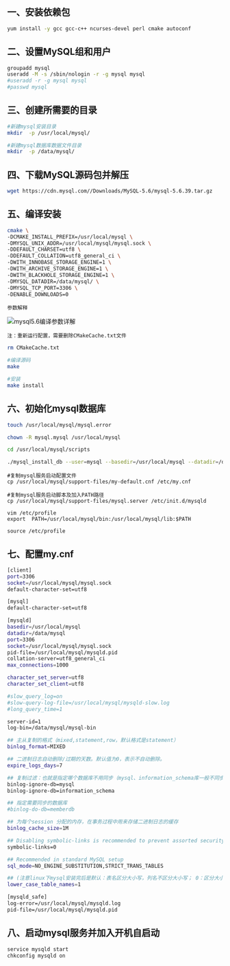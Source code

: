 ## 一、安装依赖包
```bash
yum install -y gcc gcc-c++ ncurses-devel perl cmake autoconf 
```

## 二、设置MySQL组和用户
```bash
groupadd mysql
useradd -M -s /sbin/nologin -r -g mysql mysql    
#useradd -r -g mysql mysql
#passwd mysql
```

## 三、创建所需要的目录
```bash
#新建mysql安装目录
mkdir  -p /usr/local/mysql/

#新建mysql数据库数据文件目录
mkdir  -p /data/mysql/
```

## 四、下载MySQL源码包并解压
```bash
wget https://cdn.mysql.com//Downloads/MySQL-5.6/mysql-5.6.39.tar.gz
```

## 五、编译安装
```bash
cmake \
-DCMAKE_INSTALL_PREFIX=/usr/local/mysql \
-DMYSQL_UNIX_ADDR=/usr/local/mysql/mysql.sock \
-DDEFAULT_CHARSET=utf8 \
-DDEFAULT_COLLATION=utf8_general_ci \
-DWITH_INNOBASE_STORAGE_ENGINE=1 \
-DWITH_ARCHIVE_STORAGE_ENGINE=1 \
-DWITH_BLACKHOLE_STORAGE_ENGINE=1 \
-DMYSQL_DATADIR=/data/mysql/ \
-DMYSQL_TCP_PORT=3306 \
-DENABLE_DOWNLOADS=0
```
    参数解释
 ![mysql5.6编译参数详解](https://github.com/Lancger/opslinux/blob/master/images/mysql5.6-make.png)
    
    注：重新运行配置，需要删除CMakeCache.txt文件

```bash
rm CMakeCache.txt
```
```bash
#编译源码
make

#安装
make install
```
## 六、初始化mysql数据库
```bash
touch /usr/local/mysql/mysql.error

chown -R mysql.mysql /usr/local/mysql

cd /usr/local/mysql/scripts

./mysql_install_db --user=mysql --basedir=/usr/local/mysql --datadir=/data/mysql
```
    #复制mysql服务启动配置文件
    cp /usr/local/mysql/support-files/my-default.cnf /etc/my.cnf
    
    #复制mysql服务启动脚本及加入PATH路径
    cp /usr/local/mysql/support-files/mysql.server /etc/init.d/mysqld 

    vim /etc/profile
    export  PATH=/usr/local/mysql/bin:/usr/local/mysql/lib:$PATH

    source /etc/profile

## 七、配置my.cnf
```bash
[client]
port=3306
socket=/usr/local/mysql/mysql.sock
default-character-set=utf8

[mysql]
default-character-set=utf8

[mysqld]
basedir=/usr/local/mysql
datadir=/data/mysql
port=3306
socket=/usr/local/mysql/mysql.sock
pid-file=/usr/local/mysql/mysqld.pid
collation-server=utf8_general_ci
max_connections=1000

character_set_server=utf8
character_set_client=utf8

#slow_query_log=on
#slow-query-log-file=/usr/local/mysql/mysqld-slow.log
#long_query_time=1

server-id=1
log-bin=/data/mysql/mysql-bin

## 主从复制的格式（mixed,statement,row，默认格式是statement）
binlog_format=MIXED

## 二进制日志自动删除/过期的天数。默认值为0，表示不自动删除。
expire_logs_days=7

## 复制过滤：也就是指定哪个数据库不用同步（mysql、information_schema库一般不同步）
binlog-ignore-db=mysql
binlog-ignore-db=information_schema

## 指定需要同步的数据库
#binlog-do-db=memberdb

## 为每个session 分配的内存，在事务过程中用来存储二进制日志的缓存
binlog_cache_size=1M

## Disabling symbolic-links is recommended to prevent assorted security risks
symbolic-links=0

## Recommended in standard MySQL setup
sql_mode=NO_ENGINE_SUBSTITUTION,STRICT_TRANS_TABLES

## (注意linux下mysql安装完后是默认：表名区分大小写，列名不区分大小写； 0：区分大小写，1：不区分大小写)
lower_case_table_names=1

[mysqld_safe]
log-error=/usr/local/mysql/mysqld.log
pid-file=/usr/local/mysql/mysqld.pid
```

## 八、启动mysql服务并加入开机自启动
```bash
service mysqld start
chkconfig mysqld on
```

